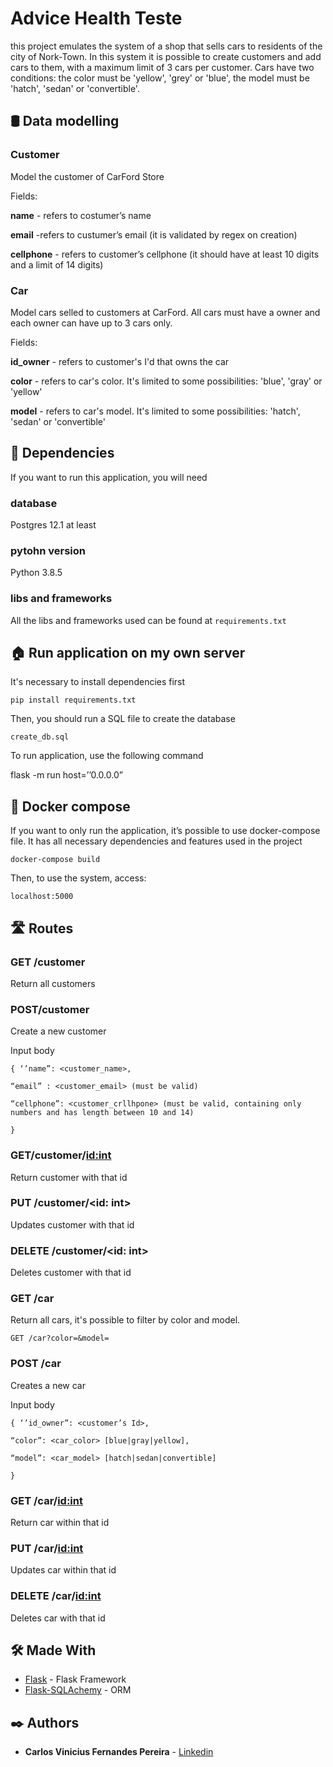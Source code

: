 # Advice Health Teste

this project emulates the system of a shop that sells cars to residents of the city of Nork-Town. In this system it is possible to create customers and add cars to them, with a maximum limit of 3 cars per customer. Cars have two conditions: the color must be 'yellow', 'grey' or 'blue', the model must be 'hatch', 'sedan' or 'convertible'.

## 🛢️ Data modelling

### Customer

Model the customer of CarFord Store

Fields:

**name** - refers to costumer’s name

**email** -refers to custumer’s email (it is validated by regex on creation)

**cellphone** - refers to customer’s cellphone (it should have at least 10 digits and a limit of 14 digits)

### Car

Model cars selled to customers at CarFord. All cars must have a owner and each owner can have up to 3 cars only.

Fields:

**id_owner** - refers to customer's I'd that owns the car

**color** - refers to car's color. It's limited to some possibilities: 'blue', 'gray' or 'yellow'

**model** - refers to car's model. It's limited to some possibilities: 'hatch', 'sedan' or 'convertible'


## 🚧 Dependencies

If you want to run this application, you will need 

###  database
Postgres 12.1 at least

### pytohn version
Python 3.8.5

### libs and frameworks

All the libs and frameworks used can be found at `requirements.txt`

## 🏠 Run application on my own server

It's necessary to install dependencies first

`pip install requirements.txt`

Then, you should run a SQL file to create the database

`create_db.sql`

To run application, use the following command

flask -m run host=’’0.0.0.0”


## 🚢 Docker compose

If you want to only run the application, it’s possible to use docker-compose file. It has all necessary dependencies and features used in the project

`docker-compose build`

Then, to use the system, access:

` localhost:5000 `



## 🛣️ Routes

### GET /customer

Return all customers 

### POST/customer

Create a new customer 

Input body
```
{ ‘’name”: <customer_name>, 

“email” : <customer_email> (must be valid)

“cellphone”: <customer_crllhpone> (must be valid, containing only numbers and has length between 10 and 14)

}
```

### GET/customer/<id:int>

Return customer with that id

### PUT /customer/<id: int>

Updates customer with that id

### DELETE  /customer/<id: int>

Deletes customer with that id

### GET /car

Return all cars, it's possible to filter by color and model.

`GET /car?color=&model=`

### POST /car

Creates a new car

Input body

```
{ ‘’id_owner”: <customer’s Id>,

“color”: <car_color> [blue|gray|yellow],

“model”: <car_model> [hatch|sedan|convertible]

}
```

### GET /car/<id:int>

Return car within that id

### PUT  /car/<id:int>

Updates car within that id

### DELETE  /car/<id:int>

Deletes car with that id


## 🛠️ Made With


* [Flask](https://flask.palletsprojects.com/en/2.2.x/) - Flask Framework
* [Flask-SQLAchemy](https://flask-sqlalchemy.palletsprojects.com/en/3.0.x/#) - ORM

## ✒️ Authors

* **Carlos Vinicius Fernandes Pereira** - [Linkedin](https://www.linkedin.com/in/carlos-vinicius-fernandes-pereira-981747140/)
